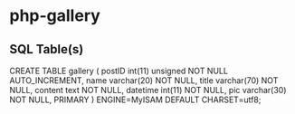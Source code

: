 # php-gallery

## SQL Table(s)
CREATE TABLE gallery (
    postID int(11) unsigned NOT NULL AUTO_INCREMENT, 
    name varchar(20) NOT NULL, 
    title varchar(70) NOT NULL, 
    content text NOT NULL, 
    datetime int(11) NOT NULL, 
    pic varchar(30) NOT NULL, 
    PRIMARY
) ENGINE=MyISAM DEFAULT CHARSET=utf8;

